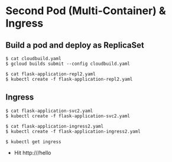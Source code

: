 # Second Pod (Multi-Container) & Ingress

## Build a pod and deploy as ReplicaSet

~~~
$ cat cloudbuild.yaml
$ gcloud builds submit --config cloudbuild.yaml

$ cat flask-application-repl2.yaml
$ kubectl create -f flask-application-repl2.yaml
~~~

## Ingress

~~~
$ cat flask-application-svc2.yaml
$ kubectl create -f flask-application-svc2.yaml

$ cat flask-application-ingress2.yaml
$ kubectl create -f flask-application-ingress2.yaml

$ kubectl get ingress
~~~

  * Hit http://<ingress ip>/hello
